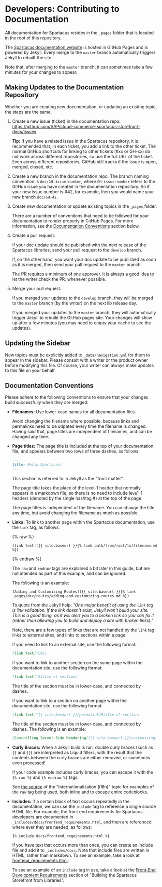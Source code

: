 # Developers: Contributing to Documentation

All documentation for Spartacus resides in the `_pages` folder that is located in the root of this repository. 

The [Spartacus documentation website](https://sap.github.io/cloud-commerce-spartacus-storefront-docs/) is hosted in GitHub Pages and is powered by Jekyll. Every merge to the `master` branch automatically triggers Jekyll to rebuilt the site. 

Note that, after merging to the `master` branch, it can sometimes take a few minutes for your changes to appear.

## Making Updates to the Documentation Repository

Whether you are creating new documentation, or updating an existing topic, the steps are the same.

1. Create a new issue (ticket) in the documentation repo: https://github.com/SAP/cloud-commerce-spartacus-storefront-docs/issues

   **Tip:** If you have a related issue in the Spartacus repository, it is recommended that, in each ticket, you add a link to the other ticket. The normal GitHub shortcuts for linking to other tickets (#xx or GH-xx) do not work across different repositories, so use the full URL of the ticket. Even across different repositories, GitHub still tracks if the issue is open, merged, closed, etc.

2. Create a new branch in the documentation repo. The branch naming convention is `doc/GH-issue-number`, where `GH-issue-number` refers to the GitHub issue you have created in the documentation repository. So if your new issue number is #42, for example, then you would name your new branch `doc/GH-42`.

3. Create new documentation or update existing topics in the `_pages` folder.

   There are a number of conventions that need to be followed for your documentation to render properly in GitHub Pages. For more information, see the [Documentation Conventions](#documentation-conventions) section below.

4. Create a pull request.

   If your doc update should be published with the next release of the Spartacus libraries, send your pull request to the `develop` branch. 
   
   If, on the other hand, you want your doc update to be published as soon as it is merged, then send your pull request to the `master` branch.

   The PR requires a minimum of one approver. It is always a good idea to let the writer check the PR, whenever possible.

5. Merge your pull request.

   If you merged your updates to the `develop` branch, they will be merged to the `master` branch (by the writer) on the next lib release day.

   If you merged your updates to the `master` branch, they will automatically trigger Jekyll to rebuild the GitHub pages site. Your changes will show up after a few minutes (you may need to empty your cache to see the updates).  

## Updating the Sidebar

New topics must be explicitly added to `_data/navigation.yml` for them to appear in the sidebar. Please consult with a writer or the product owner before modifying this file. Of course, your writer can always make updates to this file on your behalf.

## Documentation Conventions

Please adhere to the following conventions to ensure that your changes build successfully when they are merged:


- **Filenames:** Use lower-case names for all documentation files. 

    Avoid changing the filename where possible, because links and permalinks need to be udpated every time the filename is changed. Having said that, page titles are independent of filenames, and can be changed any time.

- **Page titles:** The page title is included at the top of your documentation file, and appears between two rows of three dashes, as follows:

    ```markdown
    ---
    title: Hello Spartacus!
    ---
    ```

    This section is referred to in Jekyll as the "front matter".
    
    The page title takes the place of the level-1 header that normally appears in a markdown file, so there is no need to include leve1-1 headers (denoted by the single hashtag #) at the top of the page.
    
    The page titles is independent of the filename. You can change the title any time, but avoid changing the filename as much as possible.

- **Links:** To link to another page within the Spartacus documentation, use the `link` tag, as follows:

    {% raw %}
    ```liquid
    [link text]({{ site.baseurl }}{% link path/from/root/to/filename.md %})
    ```
    {% endraw %}

    The `raw` and `endraw` tags are explained a bit later in this guide, but are not intended as part of this example, and can be ignored.
    
    The following is an example:

    ```liquid
    [Adding and Customizing Routes]({{ site.baseurl }}{% link _pages/dev/routes/adding-and-customizing-routes.md %})
    ```

    To quote from the Jekyll help: *"One major benefit of using the `link` tag is link validation. If the link doesn’t exist, Jekyll won’t build your site. This is a good thing, as it will alert you to a broken link so you can fix it (rather than allowing you to build and deploy a site with broken links)."*

    Note, there are a few types of links that are not handled by the `link` tag: links to external sites, and links to sections within a page. 
    
    If you need to link to an external site, use the following format:

    ```markdown
    [link text](URL)
    ```

    If you want to link to another section on the same page within the documentation site, use the following format:

    ```markdown
    [link text](#title-of-section)
    ```

    The title of the section must be in lower-case, and connected by dashes.

    If you want to link to a section on another page within the documentation site, use the following format:

    ```markdown
    [link text]({{ site.baseurl }}/permalink/#title-of-section)
    ```

    The title of the section must be in lower-case, and connected by dashes. The following is an example:

    ```markdown
    [Controlling Server-Side Rendering]({{ site.baseurl }}/customizing-cms-components/#controlling-server-side-rendering-ssr)
    ``` 

- **Curly Braces:** When a Jekyll build is run, double curly braces (such as `{{` and `}}`) are interpreted as Liquid filters, with the result that the contents between the curly braces are either removed, or sometimes even processed! 

    If your code example includes curly braces, you can escape it with the `{% raw %}` and `{% endraw %}` tags. 

    See [the source](https://raw.githubusercontent.com/SAP/cloud-commerce-spartacus-storefront-docs/master/_pages/dev/i18n.md?token=AKKGMXYMRJY6J7DB3QQ5J7K5CKPTW) of the "Internationalization (i18n)" topic for examples of the `raw` tag being used, both inline and to escape entire codeblocks.

- **Includes:** If a certain block of text occurs repeatedly in the documentation, we can use the `include` tag to reference a single source HTML file. For example, the front end requirements for Spartacus developers are documented in `_includes/docs/frontend_requirements.html`, and then are referenced where ever they are needed, as follows:

    ```markdown
    {% include docs/frontend_requirements.html %}
    ```

    If you have text that occurs more than once, you can create an include file and add it to `_includes/docs`. Note that include files are written in HTML, rather than markdown. To see an example, take a look at [frontend_requirements.html](https://github.com/SAP/cloud-commerce-spartacus-storefront-docs/blob/master/_includes/docs/frontend_requirements.html).
    
    To see an example of an `include` tag in use, take a look at the [Front-End Development Requirements](https://raw.githubusercontent.com/SAP/cloud-commerce-spartacus-storefront-docs/master/_pages/install/building-the-spartacus-storefront-from-libraries.md?token=AKKGMX26EXQQJVG7GGGHUNC5CKRI4) section of "Building the Spartacus Storefront from Libraries".
